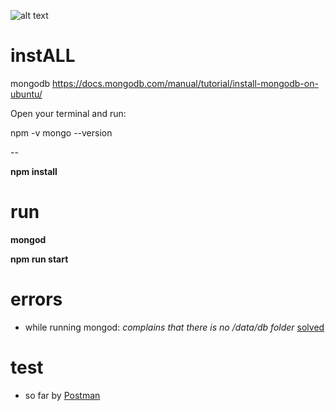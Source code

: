 ![alt text](https://bytebucket.org/outoffhead/rest-api-server/raw/d4392f93a8c24e0eb1e15e90ff304f6e0e665f4b/img/demo.png)

# instALL

mongodb
https://docs.mongodb.com/manual/tutorial/install-mongodb-on-ubuntu/


Open your terminal and run:

npm -v 
mongo --version



--

**npm install**

# run

**mongod**

**npm run start**


# errors

- while running mongod: _complains that there is no /data/db folder_ [solved](https://stackoverflow.com/questions/7948789/mongodb-mongod-complains-that-there-is-no-data-db-folder)


# test

- so far by [Postman]()